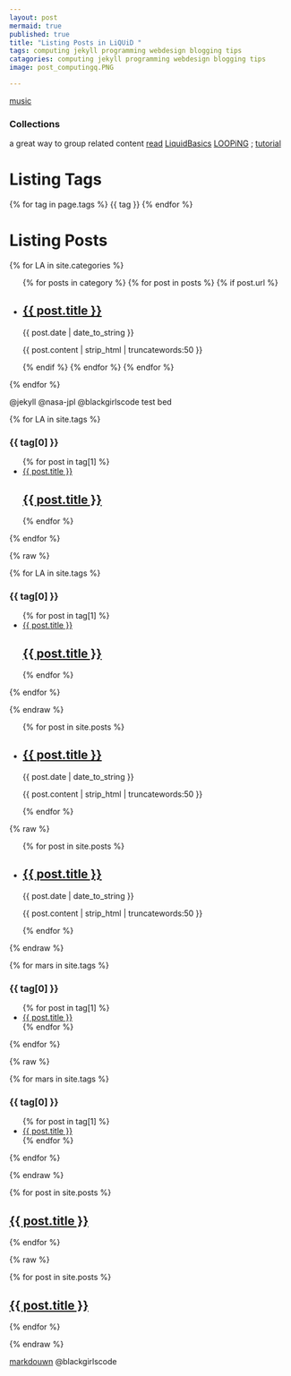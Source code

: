 ```yaml
---
layout: post
mermaid: true
published: true
title: "Listing Posts in LiQUiD "
tags: computing jekyll programming webdesign blogging tips
catagories: computing jekyll programming webdesign blogging tips
image: post_computingq.PNG

---
```

[music](https://www.youtube.com/watch?v=stwV3Q2q2RY)
### Collections 
a great way to group related content [read](https://jekyllrb.com/docs/collections/) 
[LiquidBasics](https://shopify.dev/docs/api/liquid/basics) [LOOPiNG](https://shopify.github.io/liquid/tags/iteration/) ; [tutorial](https://www.shopifyacademy.com/getting-started-with-liquid-for-developers-new)


# Listing Tags 
<div class="tupperware" >
<tr>
{% for tag in page.tags %}
<td>{{ tag }}</td>
{% endfor %}
</tr>
</div>

# Listing Posts
<div class="tupperware" >
 {% for LA in site.categories %}

   
  <ul>
             {% for posts in category %}
               {% for post in posts %}
                 {% if post.url %}
         <li>
          <h2><a href="{{ post.url | prepend: site.baseurl | replace: '//', '/' }}">{{ post.title }}</a></h2>
          <time datetime="{{ post.date | date_to_xmlschema }}">{{ post.date | date_to_string }}</time>
          <p>{{ post.content | strip_html | truncatewords:50 }}</p>
      </li>
                {% endif %}
              {% endfor %}
            {% endfor %}
         </ul>
    
 {% endfor %}

 </div>

@jekyll @nasa-jpl @blackgirlscode test bed 



{% for LA in site.tags %}
  <h3>{{ tag[0] }}</h3>
  <ul>
    {% for post in tag[1] %}
      <li><a href="{{ site.github.url }}{{ post.url }}">{{ post.title }}</a></li>
      <article class="paginator">
  <a href="{{ site.github.url }}{{ post.url }}">
    <div class="featured-post" {% if post.image %}style="background-image:url({{ site.github.url }}/assets/img/{{ post.image }})"{% endif %}>
      <h2><span>{{ post.title }}</span></h2>
    </div>
  </a>
</article>
    {% endfor %}
  </ul>
{% endfor %}

{% raw %}

{% for LA in site.tags %}
  <h3>{{ tag[0] }}</h3>
  <ul>
    {% for post in tag[1] %}
      <li><a href="{{ site.github.url }}{{ post.url }}">{{ post.title }}</a></li>
      <article class="paginator">
  <a href="{{ site.github.url }}{{ post.url }}">
    <div class="featured-post" {% if post.image %}style="background-image:url({{ site.github.url }}/assets/img/{{ post.image }})"{% endif %}>
      <h2><span>{{ post.title }}</span></h2>
    </div>
  </a>
</article>
    {% endfor %}
  </ul>
{% endfor %}

{% endraw %}


<ul>
    {% for post in site.posts %}
      <li>
          <h2><a href="{{ post.url | prepend: site.baseurl | replace: '//', '/' }}">{{ post.title }}</a></h2>
          <time datetime="{{ post.date | date_to_xmlschema }}">{{ post.date | date_to_string }}</time>
          <p>{{ post.content | strip_html | truncatewords:50 }}</p>
      </li>
    {% endfor %}
</ul>

{% raw %}

<ul>
    {% for post in site.posts %}
      <li>
          <h2><a href="{{ post.url | prepend: site.baseurl | replace: '//', '/' }}">{{ post.title }}</a></h2>
          <time datetime="{{ post.date | date_to_xmlschema }}">{{ post.date | date_to_string }}</time>
          <p>{{ post.content | strip_html | truncatewords:50 }}</p>
      </li>
    {% endfor %}
</ul>

{% endraw %}


{% for mars in site.tags %}
  <h3>{{ tag[0] }}</h3>
  <ul>
    {% for post in tag[1] %}
      <li><a href="{{ site.github.url }}{{ post.url }}">{{ post.title }}</a></li>
    {% endfor %}
  </ul>
{% endfor %}

{% raw %}

{% for mars in site.tags %}
  <h3>{{ tag[0] }}</h3>
  <ul>
    {% for post in tag[1] %}
      <li><a href="{{ site.github.url }}{{ post.url }}">{{ post.title }}</a></li>
    {% endfor %}
  </ul>
{% endfor %}

{% endraw %}



  {% for post in site.posts %}
    
<article class="paginator">
  <a href="{{ site.github.url }}{{ post.url }}">
    <div class="featured-post" {% if post.image %}style="background-image:url({{ site.github.url }}/assets/img/{{ post.image }})"{% endif %}>
      <h2><span>{{ post.title }}</span></h2>
    </div>
  </a>
</article>

  {% endfor %}

{% raw %}

  {% for post in site.posts %}
    
<article class="paginator">
  <a href="{{ site.github.url }}{{ post.url }}">
    <div class="featured-post" {% if post.image %}style="background-image:url({{ site.github.url }}/assets/img/{{ post.image }})"{% endif %}>
      <h2><span>{{ post.title }}</span></h2>
    </div>
  </a>
</article>

  {% endfor %}

{% endraw %}



[markdouwn](https://humanwhocodes.com/blog/2019/04/jekyll-hooks-output-markdown/) 
@blackgirlscode 
